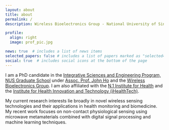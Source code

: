 ```yaml
---
layout: about
title: about
permalink: /
description: Wireless Bioelectronics Group - National University of Singapore (NUS)

profile:
  align: right
  image: prof_pic.jpg

news: true  # includes a list of news items
selected_papers: false # includes a list of papers marked as "selected={true}"
social: true  # includes social icons at the bottom of the page
---
```


I am a PhD candidate in the [Integrative Sciences and Engineering Program, NUS Graduate School](https://isep.nus.edu.sg) under [Assoc. Prof. John Ho](https://scholar.google.com.sg/citations?user=Uw83cL4AAAAJ&hl=en) and the [Wireless Bioelectronics Group](https://www.ece.nus.edu.sg/stfpage/hsyj/index.html). I am also affiliated with the [N.1 Institute for Health](https://n1labs.org/) and the [Institute for Health Innovation and Technology (iHealthTech)](https://ihealthtech.nus.edu.sg/).

My current research interests lie broadly in novel wireless sensing technologies and their applications in health monitoring and biomedicine. My recent work focuses on non-contact physiological sensing using microwave metamaterials combined with digital signal processing and machine learning techniques.
